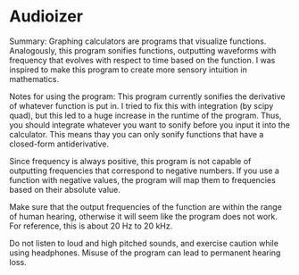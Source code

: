 # Audioizer
Summary:
Graphing calculators are programs that visualize functions. Analogously, this program sonifies functions, outputting waveforms with frequency that evolves with respect to time based on the function. I was inspired to make this program to create more sensory intuition in mathematics.

Notes for using the program:
This program currently sonifies the derivative of whatever function is put in. I tried to fix this with integration (by scipy quad), but this led to a huge increase in the runtime of the program. Thus, you should integrate whatever you want to sonify before you input it into the calculator. This means thay you can only sonify functions that have a closed-form antiderivative. 

Since frequency is always positive, this program is not capable of outputting frequencies that correspond to negative numbers. If you use a function with negative values, the program will map them to frequencies based on their absolute value. 

Make sure that the output frequencies of the function are within the range of human hearing, otherwise it will seem like the program does not work. For reference, this is about 20 Hz to 20 kHz. 

Do not listen to loud and high pitched sounds, and exercise caution while using headphones. Misuse of the program can lead to permanent hearing loss.
